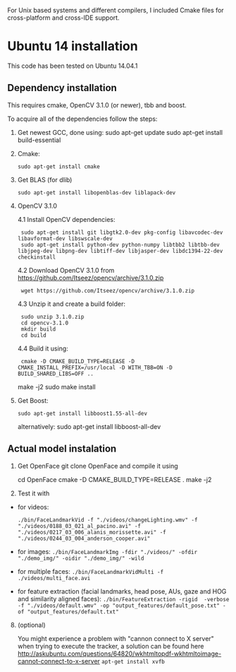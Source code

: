 For Unix based systems and different compilers, I included Cmake files for cross-platform and cross-IDE support.

# Ubuntu 14 installation

This code has been tested on Ubuntu 14.04.1

## Dependency installation

This requires cmake, OpenCV 3.1.0 (or newer), tbb and boost.

To acquire all of the dependencies follow the steps:
1. Get newest GCC, done using:
	sudo apt-get update
	sudo apt-get install build-essential

2. Cmake: 

    `sudo apt-get install cmake`

3. Get BLAS (for dlib)

    `sudo apt-get install libopenblas-dev liblapack-dev` 

4. OpenCV 3.1.0

    4.1 Install OpenCV dependencies:

        sudo apt-get install git libgtk2.0-dev pkg-config libavcodec-dev libavformat-dev libswscale-dev
        sudo apt-get install python-dev python-numpy libtbb2 libtbb-dev libjpeg-dev libpng-dev libtiff-dev libjasper-dev libdc1394-22-dev checkinstall

    4.2 Download OpenCV 3.1.0 from https://github.com/Itseez/opencv/archive/3.1.0.zip 

        wget https://github.com/Itseez/opencv/archive/3.1.0.zip

    4.3 Unzip it and create a build folder:	

        sudo unzip 3.1.0.zip
        cd opencv-3.1.0
        mkdir build
        cd build

    4.4 Build it using:

        cmake -D CMAKE_BUILD_TYPE=RELEASE -D CMAKE_INSTALL_PREFIX=/usr/local -D WITH_TBB=ON -D BUILD_SHARED_LIBS=OFF ..
	make -j2
	sudo make install	
	
5. Get Boost: 

    `sudo apt-get install libboost1.55-all-dev`

    alternatively: sudo apt-get install libboost-all-dev

## Actual model instalation

1. Get OpenFace 
    git clone 
OpenFace and compile it using


	cd OpenFace
	cmake -D CMAKE_BUILD_TYPE=RELEASE . 
	make -j2

7. Test it with 

- for videos:	

	`./bin/FaceLandmarkVid -f "./videos/changeLighting.wmv" -f "./videos/0188_03_021_al_pacino.avi" -f "./videos/0217_03_006_alanis_morissette.avi" -f "./videos/0244_03_004_anderson_cooper.avi"`
- for images:
	`./bin/FaceLandmarkImg -fdir "./videos/" -ofdir "./demo_img/" -oidir "./demo_img/" -wild`
- for multiple faces:
	`./bin/FaceLandmarkVidMulti -f ./videos/multi_face.avi`
- for feature extraction (facial landmarks, head pose, AUs, gaze and HOG and similarity aligned faces):
	`./bin/FeatureExtraction -rigid  -verbose -f "./videos/default.wmv" -op "output_features/default_pose.txt" -of "output_features/default.txt"`
	
8. (optional)

	You might experience a problem with "cannon connect to X server" when trying to execute the tracker, a solution can be found here http://askubuntu.com/questions/64820/wkhtmltopdf-wkhtmltoimage-cannot-connect-to-x-server
    `apt-get install xvfb`
